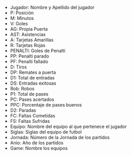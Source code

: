 * Jugador: Nombre y Apellido del jugador
* P: Posición
* M: Minutos
* V: Goles
* AG: Propia Puerta
* AST: Asistencias
* A: Tarjetas Amarillas
* R: Tarjetas Rojas
* PENALTI: Goles de Penalti
* PP: Penalti parado
* PF: Penalti fallado
* D: Tiros
* DP: Remates a puerta
* D1: Total de entradas
* DS: Entradas exitosas
* Rob: Robos
* P1: Total de pases
* PC: Pases acertados
* PPC: Porcentaje de pases buenos
* D2: Paradas
* FC: Faltas Cometidas
* FS: Faltas Sufridas
* Equipo: Nombre del equipo al que pertenece el jugador
* Siglas: Siglas del equipo de futbol
* Jornada: Número de la Jornada de los partidos
* Anio: Año de los partidos
* Game: Nombre los equipos